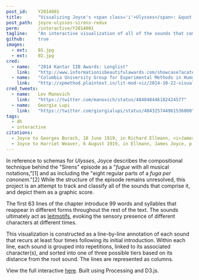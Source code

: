 ```yaml
---
post_id:    Y2014001
title:      "Visualizing Joyce's <span class='i'>Ulysses</span>: &quot;Sirens&quot; as a Graphic Score"
post_path:  joyce-ulysses-sirens-redux
perm:       /interactive/Y2014001
tagline:    "An interactive visualization of all of the sounds that comprise the &quot;Sirens&quot; episode of <i>Ulysses</i>."
github:     true
images:
  - ext:    01.jpg
  - ext:    02.jpg
cred:
  - name:   "2014 Kantar IIB Awards: Longlist"
    link:   "http://www.informationisbeautifulawards.com/showcase?acategory=interactive&award=2014&pcategory=long-list"
  - name:   "Columbia University Group for Experimental Methods in Humanistic Research"
    link:   "http://xpmethod.plaintext.in/lit-mod-viz/2014-10-22-visualizing-joyce.html"
cred_tweets:
  - name:   Lev Manovich
    link:   "https://twitter.com/manovich/status/484048446182424577"
  - name:   Georgia Lupi
    link:   "https://twitter.com/giorgialupi/status/484325744961536000"
tags:
  - dh
  - interactive
citations:
  - Joyce to Georges Borach, 18 June 1919, in Richard Ellmann, <i>James Joyce&colon; New and Revised Edition</i> (Oxford University Press, 1982), p. 459.
  - Joyce to Harriet Weaver, 6 August 1919, in Ellmann, James Joyce, p. 462.
---
```

In reference to schemas for _Ulysses_, Joyce describes the compositional technique behind the "Sirens" episode as a "_fugue_ with all musical notations,"[1] and as including the "eight regular parts of a _fuga per canonem_."[2] While the structure of the episode remains unresolved, this project is an attempt to track and classify all of the sounds that comprise it, and depict them as a graphic score.

The first 63 lines of the chapter introduce 99 words and syllables that reappear in different forms throughout the rest of the text. The sounds ultimately act as [leitmotifs](http://en.wikipedia.org/wiki/Leitmotif), evoking the sensory presence of different characters at different times.

This visualization is constructed as a line-by-line annotation of each sound that recurs at least four times following its initial introduction. Within each line, each sound is grouped into repetitions, linked to its associated character(s), and sorted into one of three possible tiers based on its distance from the root sound. The lines are represented as columns.

View the full interactive [here](/interactive/Y2014001). Built using Processing and D3.js.